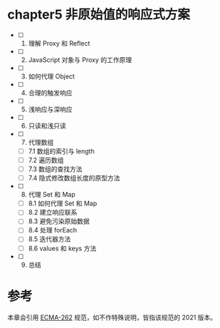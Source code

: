 # chapter5 非原始值的响应式方案

- [ ] 1. 理解 Proxy 和 Reflect
- [ ] 2. JavaScript 对象与 Proxy 的工作原理
- [ ] 3. 如何代理 Object
- [ ] 4. 合理的触发响应
- [ ] 5. 浅响应与深响应
- [ ] 6. 只读和浅只读
- [ ] 7. 代理数组
  - [ ] 7.1 数组的索引与 length
  - [ ] 7.2 遍历数组
  - [ ] 7.3 数组的查找方法
  - [ ] 7.4 隐式修改数组长度的原型方法
- [ ] 8. 代理 Set 和 Map
  - [ ] 8.1 如何代理 Set 和 Map
  - [ ] 8.2 建立响应联系
  - [ ] 8.3 避免污染原始数据
  - [ ] 8.4 处理 forEach
  - [ ] 8.5 迭代器方法
  - [ ] 8.6 values 和 keys 方法
- [ ] 9. 总结

# 参考

本章会引用 [ECMA-262](https://www.ecma-international.org/publications-and-standards/standards/ecma-262/) 规范，如不作特殊说明，皆指该规范的 2021 版本。
